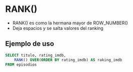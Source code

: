# RANK()

- RANK() es como la hermana mayor de ROW_NUMBER()
- Deja espacios y se salta valores del ranking

## Ejemplo de uso
```sql
SELECT titulo, rating_imdb,
	RANK() OVER(ORDER BY rating_imdb) AS raking_imdb
FROM episodios
```